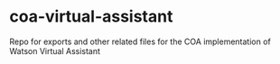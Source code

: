 # coa-virtual-assistant
Repo for exports and other related files for the COA implementation of Watson Virtual Assistant
